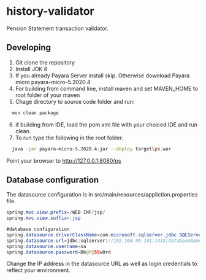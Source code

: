 # history-validator
Pension Statement transaction validator.

## Developing
1. Git clone the repository
2. Install JDK 8
3. If you already Payara Server install skip. Otherwise download Payara micro payara-micro-5.2020.4
4. For building from command line, install maven and set MAVEN_HOME to root folder of your maven
5. Chage directory to source code folder and run:
```bash
  mvn clean package
```
6. if building from IDE, load the pom.xml file with your choiced IDE and run clean.
7. To run type the following in the root folder:
```bash
  java -jar payara-micro-5.2020.4.jar --deploy target\ps.war
```
Point your browser to http://127.0.0.1:8080/ps

## Database configuration
The datasource configuration is in src/main/resources/appliction.properties file.

```java
spring.mvc.view.prefix=/WEB-INF/jsp/
spring.mvc.view.suffix=.jsp

#database configuration
spring.datasource.driverClassName=com.microsoft.sqlserver.jdbc.SQLServerDriver
spring.datasource.url=jdbc:sqlserver://192.168.99.101:1433;databaseName=EnPowerV4
spring.datasource.username=sa
spring.datasource.password=Db@P@55w0rd
```
Change the IP address in the datasource URL as well as login credentials to reflect your environment.

